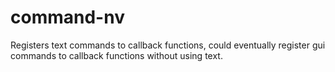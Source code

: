 # command-nv
Registers text commands to callback functions, could eventually register gui commands to callback functions without using text.
